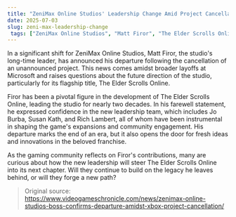 ```yaml
---
title: "ZeniMax Online Studios' Leadership Change Amid Project Cancellation"
date: 2025-07-03
slug: zeni-max-leadership-change
 tags: ["ZeniMax Online Studios", "Matt Firor", "The Elder Scrolls Online"]
---
```


In a significant shift for ZeniMax Online Studios, Matt Firor, the studio's long-time leader, has announced his departure following the cancellation of an unannounced project. This news comes amidst broader layoffs at Microsoft and raises questions about the future direction of the studio, particularly for its flagship title, The Elder Scrolls Online.

Firor has been a pivotal figure in the development of The Elder Scrolls Online, leading the studio for nearly two decades. In his farewell statement, he expressed confidence in the new leadership team, which includes Jo Burba, Susan Kath, and Rich Lambert, all of whom have been instrumental in shaping the game's expansions and community engagement. His departure marks the end of an era, but it also opens the door for fresh ideas and innovations in the beloved franchise.

As the gaming community reflects on Firor's contributions, many are curious about how the new leadership will steer The Elder Scrolls Online into its next chapter. Will they continue to build on the legacy he leaves behind, or will they forge a new path?
> Original source: https://www.videogameschronicle.com/news/zenimax-online-studios-boss-confirms-departure-amidst-xbox-project-cancellation/